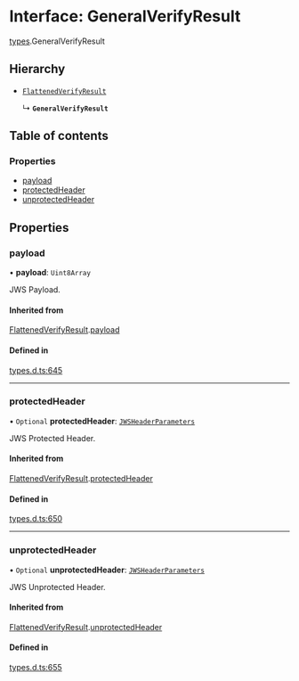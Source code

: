 # Interface: GeneralVerifyResult

[types](../modules/types.md).GeneralVerifyResult

## Hierarchy

- [`FlattenedVerifyResult`](types.FlattenedVerifyResult.md)

  ↳ **`GeneralVerifyResult`**

## Table of contents

### Properties

- [payload](types.GeneralVerifyResult.md#payload)
- [protectedHeader](types.GeneralVerifyResult.md#protectedheader)
- [unprotectedHeader](types.GeneralVerifyResult.md#unprotectedheader)

## Properties

### payload

• **payload**: `Uint8Array`

JWS Payload.

#### Inherited from

[FlattenedVerifyResult](types.FlattenedVerifyResult.md).[payload](types.FlattenedVerifyResult.md#payload)

#### Defined in

[types.d.ts:645](https://github.com/panva/jose/blob/v3.15.0/src/types.d.ts#L645)

___

### protectedHeader

• `Optional` **protectedHeader**: [`JWSHeaderParameters`](types.JWSHeaderParameters.md)

JWS Protected Header.

#### Inherited from

[FlattenedVerifyResult](types.FlattenedVerifyResult.md).[protectedHeader](types.FlattenedVerifyResult.md#protectedheader)

#### Defined in

[types.d.ts:650](https://github.com/panva/jose/blob/v3.15.0/src/types.d.ts#L650)

___

### unprotectedHeader

• `Optional` **unprotectedHeader**: [`JWSHeaderParameters`](types.JWSHeaderParameters.md)

JWS Unprotected Header.

#### Inherited from

[FlattenedVerifyResult](types.FlattenedVerifyResult.md).[unprotectedHeader](types.FlattenedVerifyResult.md#unprotectedheader)

#### Defined in

[types.d.ts:655](https://github.com/panva/jose/blob/v3.15.0/src/types.d.ts#L655)
